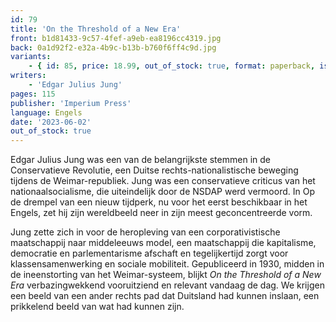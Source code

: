 ```yaml
---
id: 79
title: 'On the Threshold of a New Era'
front: b1d81433-9c57-4fef-a9eb-ea8196cc4319.jpg
back: 0a1d92f2-e32a-4b9c-b13b-b760f6ff4c9d.jpg
variants:
    - { id: 85, price: 18.99, out_of_stock: true, format: paperback, isbn: 978-1-922602-82-4 }
writers:
    - 'Edgar Julius Jung'
pages: 115
publisher: 'Imperium Press'
language: Engels
date: '2023-06-02'
out_of_stock: true
---
```


Edgar Julius Jung was een van de belangrijkste stemmen in de Conservatieve Revolutie, een Duitse rechts-nationalistische beweging tijdens de Weimar-republiek. Jung was een conservatieve criticus van het nationaalsocialisme, die uiteindelijk door de NSDAP werd vermoord. In Op de drempel van een nieuw tijdperk, nu voor het eerst beschikbaar in het Engels, zet hij zijn wereldbeeld neer in zijn meest geconcentreerde vorm.

Jung zette zich in voor de heropleving van een corporativistische maatschappij naar middeleeuws model, een maatschappij die kapitalisme, democratie en parlementarisme afschaft en tegelijkertijd zorgt voor klassensamenwerking en sociale mobiliteit. Gepubliceerd in 1930, midden in de ineenstorting van het Weimar-systeem, blijkt *On the Threshold of a New Era* verbazingwekkend vooruitziend en relevant vandaag de dag. We krijgen een beeld van een ander rechts pad dat Duitsland had kunnen inslaan, een prikkelend beeld van wat had kunnen zijn.
